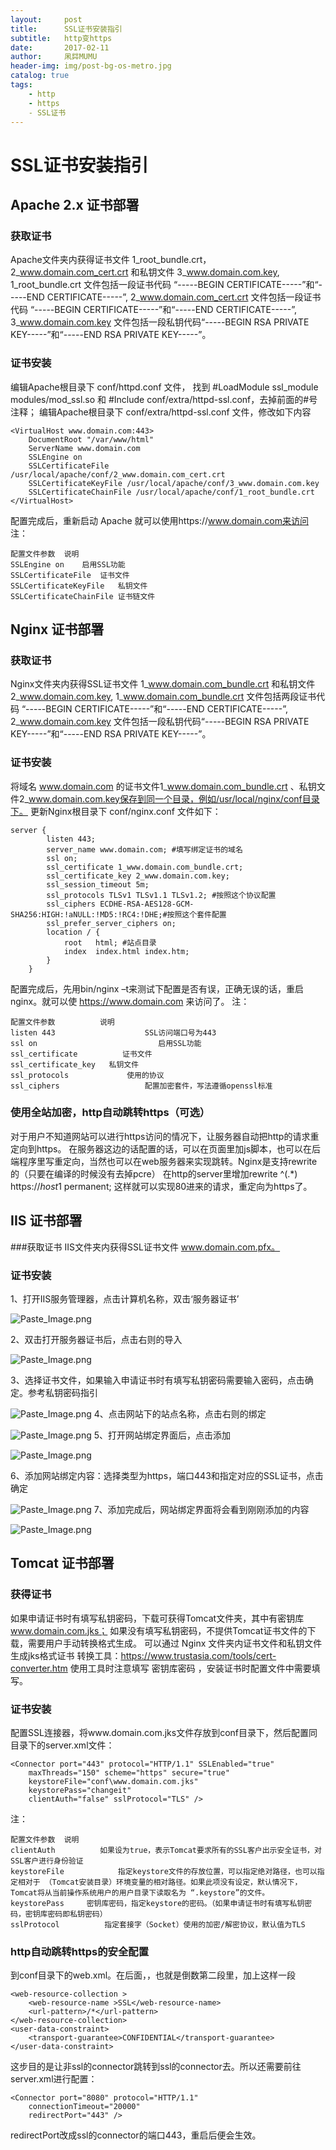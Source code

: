```yaml
---
layout:     post
title:      SSL证书安装指引             
subtitle:   http变https
date:       2017-02-11
author:     凩茻MUMU
header-img: img/post-bg-os-metro.jpg  
catalog: true   
tags:
    - http
    - https
    - SSL证书
---
```


# SSL证书安装指引
## Apache 2.x 证书部署
### 获取证书
Apache文件夹内获得证书文件 1_root_bundle.crt，2_www.domain.com_cert.crt 和私钥文件 3_www.domain.com.key,
1_root_bundle.crt 文件包括一段证书代码 “-----BEGIN CERTIFICATE-----”和“-----END CERTIFICATE-----”,
2_www.domain.com_cert.crt 文件包括一段证书代码 “-----BEGIN CERTIFICATE-----”和“-----END CERTIFICATE-----”,
3_www.domain.com.key 文件包括一段私钥代码“-----BEGIN RSA PRIVATE KEY-----”和“-----END RSA PRIVATE KEY-----”。
### 证书安装
编辑Apache根目录下 conf/httpd.conf 文件，
找到 #LoadModule ssl_module modules/mod_ssl.so 和 #Include conf/extra/httpd-ssl.conf，去掉前面的#号注释；
编辑Apache根目录下 conf/extra/httpd-ssl.conf 文件，修改如下内容
```
<VirtualHost www.domain.com:443>
    DocumentRoot "/var/www/html"
    ServerName www.domain.com
    SSLEngine on
    SSLCertificateFile /usr/local/apache/conf/2_www.domain.com_cert.crt
    SSLCertificateKeyFile /usr/local/apache/conf/3_www.domain.com.key
    SSLCertificateChainFile /usr/local/apache/conf/1_root_bundle.crt
</VirtualHost>
```
配置完成后，重新启动 Apache 就可以使用https://www.domain.com来访问
注：
```
配置文件参数	说明
SSLEngine on	启用SSL功能
SSLCertificateFile	证书文件
SSLCertificateKeyFile	私钥文件
SSLCertificateChainFile	证书链文件
```
## Nginx 证书部署
### 获取证书
Nginx文件夹内获得SSL证书文件 1_www.domain.com_bundle.crt 和私钥文件 2_www.domain.com.key,
1_www.domain.com_bundle.crt 文件包括两段证书代码 “-----BEGIN CERTIFICATE-----”和“-----END CERTIFICATE-----”,
2_www.domain.com.key 文件包括一段私钥代码“-----BEGIN RSA PRIVATE KEY-----”和“-----END RSA PRIVATE KEY-----”。
### 证书安装
将域名 www.domain.com 的证书文件1_www.domain.com_bundle.crt 、私钥文件2_www.domain.com.key保存到同一个目录，例如/usr/local/nginx/conf目录下。
更新Nginx根目录下 conf/nginx.conf 文件如下：
```
server {
        listen 443;
        server_name www.domain.com; #填写绑定证书的域名
        ssl on;
        ssl_certificate 1_www.domain.com_bundle.crt;
        ssl_certificate_key 2_www.domain.com.key;
        ssl_session_timeout 5m;
        ssl_protocols TLSv1 TLSv1.1 TLSv1.2; #按照这个协议配置
        ssl_ciphers ECDHE-RSA-AES128-GCM-SHA256:HIGH:!aNULL:!MD5:!RC4:!DHE;#按照这个套件配置
        ssl_prefer_server_ciphers on;
        location / {
            root   html; #站点目录
            index  index.html index.htm;
        }
    }
```
配置完成后，先用bin/nginx –t来测试下配置是否有误，正确无误的话，重启nginx。就可以使 https://www.domain.com 来访问了。
注：
```
配置文件参数	        说明
listen 443	                  SSL访问端口号为443
ssl on	                         启用SSL功能
ssl_certificate	         证书文件
ssl_certificate_key	  私钥文件
ssl_protocols	          使用的协议
ssl_ciphers	                  配置加密套件，写法遵循openssl标准
```
### 使用全站加密，http自动跳转https（可选）
对于用户不知道网站可以进行https访问的情况下，让服务器自动把http的请求重定向到https。
在服务器这边的话配置的话，可以在页面里加js脚本，也可以在后端程序里写重定向，当然也可以在web服务器来实现跳转。Nginx是支持rewrite的（只要在编译的时候没有去掉pcre）
在http的server里增加rewrite ^(.*) https://$host$1 permanent;
这样就可以实现80进来的请求，重定向为https了。
## IIS 证书部署
###获取证书
IIS文件夹内获得SSL证书文件 www.domain.com.pfx。
### 证书安装
1、打开IIS服务管理器，点击计算机名称，双击‘服务器证书’

![Paste_Image.png](http://upload-images.jianshu.io/upload_images/4697920-782cacdb3e770c45.png?imageMogr2/auto-orient/strip%7CimageView2/2/w/1240)

2、双击打开服务器证书后，点击右则的导入

![Paste_Image.png](http://upload-images.jianshu.io/upload_images/4697920-37d15ee303c6ff5d.png?imageMogr2/auto-orient/strip%7CimageView2/2/w/1240)

3、选择证书文件，如果输入申请证书时有填写私钥密码需要输入密码，点击确定。参考私钥密码指引

![Paste_Image.png](http://upload-images.jianshu.io/upload_images/4697920-2f23f218eae82e3d.png?imageMogr2/auto-orient/strip%7CimageView2/2/w/1240)
4、点击网站下的站点名称，点击右则的绑定

![Paste_Image.png](http://upload-images.jianshu.io/upload_images/4697920-53c3826fdb75463b.png?imageMogr2/auto-orient/strip%7CimageView2/2/w/1240)
5、打开网站绑定界面后，点击添加

![Paste_Image.png](http://upload-images.jianshu.io/upload_images/4697920-09a241289f109440.png?imageMogr2/auto-orient/strip%7CimageView2/2/w/1240)

6、添加网站绑定内容：选择类型为https，端口443和指定对应的SSL证书，点击确定

![Paste_Image.png](http://upload-images.jianshu.io/upload_images/4697920-bedaa4eaeaaf66c7.png?imageMogr2/auto-orient/strip%7CimageView2/2/w/1240)
7、添加完成后，网站绑定界面将会看到刚刚添加的内容
 
![Paste_Image.png](http://upload-images.jianshu.io/upload_images/4697920-9268328a01ff5372.png?imageMogr2/auto-orient/strip%7CimageView2/2/w/1240)
## Tomcat 证书部署
### 获得证书
如果申请证书时有填写私钥密码，下载可获得Tomcat文件夹，其中有密钥库 www.domain.com.jks；
如果没有填写私钥密码，不提供Tomcat证书文件的下载，需要用户手动转换格式生成。
可以通过 Nginx 文件夹内证书文件和私钥文件生成jks格式证书
转换工具：https://www.trustasia.com/tools/cert-converter.htm
使用工具时注意填写 密钥库密码 ，安装证书时配置文件中需要填写。
### 证书安装
配置SSL连接器，将www.domain.com.jks文件存放到conf目录下，然后配置同目录下的server.xml文件：
```
<Connector port="443" protocol="HTTP/1.1" SSLEnabled="true"
    maxThreads="150" scheme="https" secure="true"
    keystoreFile="conf\www.domain.com.jks"
    keystorePass="changeit"
    clientAuth="false" sslProtocol="TLS" />
```
注：
```
配置文件参数	说明
clientAuth	        如果设为true，表示Tomcat要求所有的SSL客户出示安全证书，对SSL客户进行身份验证
keystoreFile	        指定keystore文件的存放位置，可以指定绝对路径，也可以指定相对于 （Tomcat安装目录）环境变量的相对路径。如果此项没有设定，默认情况下，Tomcat将从当前操作系统用户的用户目录下读取名为 “.keystore”的文件。
keystorePass	 密钥库密码，指定keystore的密码。（如果申请证书时有填写私钥密码，密钥库密码即私钥密码）
sslProtocol	         指定套接字（Socket）使用的加密/解密协议，默认值为TLS
```
### http自动跳转https的安全配置
到conf目录下的web.xml。在</welcome-file-list>后面，</web-app>，也就是倒数第二段里，加上这样一段
```
<web-resource-collection >
    <web-resource-name >SSL</web-resource-name>
    <url-pattern>/*</url-pattern>
</web-resource-collection>
<user-data-constraint>
    <transport-guarantee>CONFIDENTIAL</transport-guarantee>
</user-data-constraint>
```
这步目的是让非ssl的connector跳转到ssl的connector去。所以还需要前往server.xml进行配置：
```
<Connector port="8080" protocol="HTTP/1.1"
    connectionTimeout="20000"
    redirectPort="443" />
```
redirectPort改成ssl的connector的端口443，重启后便会生效。
